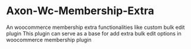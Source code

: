 # Axon-Wc-Membership-Extra
An woocommerce membership extra functionalities like custom bulk edit plugin
This plugin can serve as a base for add extra bulk edit options in woocommerce membership plugin
